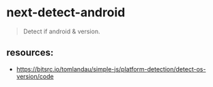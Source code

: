 # next-detect-android
> Detect if android &amp; version.


## resources:
+ https://bitsrc.io/tomlandau/simple-js/platform-detection/detect-os-version/code
